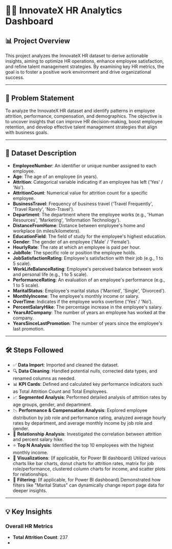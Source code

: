 # 👩‍💼 InnovateX HR Analytics Dashboard

## 📊 Project Overview

This project analyzes the InnovateX HR dataset to derive actionable insights, aiming to optimize HR operations, enhance employee satisfaction, and refine talent management strategies. By examining key HR metrics, the goal is to foster a positive work environment and drive organizational success.

---

## 🧩 Problem Statement

To analyze the InnovateX HR dataset and identify patterns in employee attrition, performance, compensation, and demographics. The objective is to uncover insights that can improve HR decision-making, boost employee retention, and develop effective talent management strategies that align with business goals.

---

## 📁 Dataset Description

-   **EmployeeNumber**: An identifier or unique number assigned to each employee.
-   **Age**: The age of an employee (in years).
-   **Attrition**: Categorical variable indicating if an employee has left ('Yes' / 'No').
-   **AttritionCount**: Numerical value for attrition count for a specific employee.
-   **BusinessTravel**: Frequency of business travel ('Travel Frequently', 'Travel Rarely', 'Non-Travel').
-   **Department**: The department where the employee works (e.g., 'Human Resources', 'Marketing', 'Information Technology').
-   **DistanceFromHome**: Distance between employee's home and workplace (in miles/kilometers).
-   **EducationField**: The field of study for the employee's highest education.
-   **Gender**: The gender of an employee ('Male' / 'Female').
-   **HourlyRate**: The rate at which an employee is paid per hour.
-   **JobRole**: The specific role or position the employee holds.
-   **JobSatisfactionRating**: Employee's satisfaction with their job (e.g., 1 to 5 scale).
-   **WorkLifeBalanceRating**: Employee's perceived balance between work and personal life (e.g., 1 to 5 scale).
-   **PerformanceRating**: An evaluation of an employee's performance (e.g., 1 to 5 scale).
-   **MaritalStatus**: Employee's marital status ('Married', 'Single', 'Divorced').
-   **MonthlyIncome**: The employee's monthly income or salary.
-   **OverTime**: Indicates if the employee works overtime ('Yes' / 'No').
-   **PercentSalaryHike**: The percentage increase in the employee's salary.
-   **YearsAtCompany**: The number of years an employee has worked at the company.
-   **YearsSinceLastPromotion**: The number of years since the employee's last promotion.

---

## 🛠️ Steps Followed

-   ✅ **Data Import**: Imported and cleaned the dataset.
-   🔍 **Data Cleaning**: Handled potential nulls, corrected data types, and renamed columns as needed.
-   📊 **KPI Cards**: Defined and calculated key performance indicators such as Total Attrition Count and Total Employees.
-   📈 **Segmented Analysis**: Performed detailed analysis of attrition rates by age groups, gender, and department.
-   📉 **Performance & Compensation Analysis**: Explored employee distribution by job role and performance rating, analyzed average hourly rates by department, and average monthly income by job role and gender.
-   🔗 **Relationship Analysis**: Investigated the correlation between attrition and percent salary hike.
-   ⭐ **Top N Analysis**: Identified the top 10 employees with the highest monthly income.
-   🎨 **Visualizations**: (If applicable, for Power BI dashboard) Utilized various charts like bar charts, donut charts for attrition rates, matrix for job role/performance, clustered column charts for income, and scatter plots for relationships.
-   📌 **Filtering**: (If applicable, for Power BI dashboard) Demonstrated how filters like "Marital Status" can dynamically change report page data for deeper insights.

---

## 💡 Key Insights

### Overall HR Metrics
* **Total Attrition Count**: 237
*
